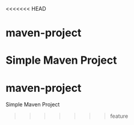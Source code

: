 <<<<<<< HEAD
# maven-project

Simple Maven Project
=======
# maven-project

Simple Maven Project
>>>>>>> feature
